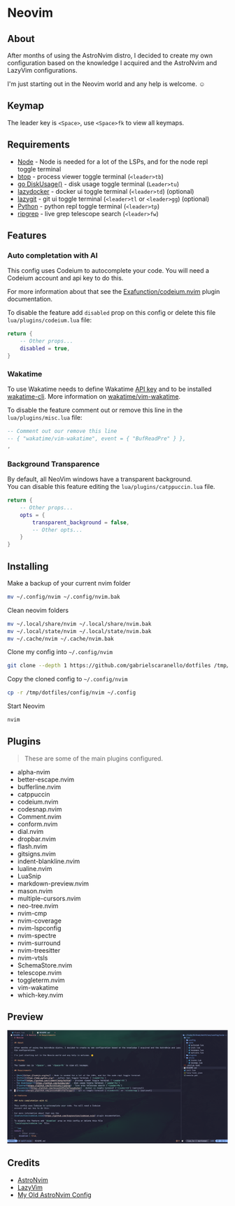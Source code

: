 # Neovim

## About

After months of using the AstroNvim distro, I decided to create my own configuration based on the knowledge I acquired and the AstroNvim and LazyVim configurations.

I'm just starting out in the Neovim world and any help is welcome. ☺️

## Keymap

The leader key is `<Space>`, use `<Space>fk` to view all keymaps.

## Requirements

- [Node](https://nodejs.org/en/) - Node is needed for a lot of the LSPs, and for the node repl toggle terminal
- [btop](https://github.com/aristocratos/btop) - process viewer toggle terminal (`<leader>tb`)
- [go DiskUsage()](https://github.com/dundee/gdu) - disk usage toggle terminal (`Leader>tu`)
- [lazydocker](https://github.com/jesseduffield/lazydocker) - docker ui toggle terminal (`<leader>td`) (optional)
- [lazygit](https://github.com/jesseduffield/lazygit) - git ui toggle terminal (`<leader>tl` or `<leader>gg`) (optional)
- [Python](https://www.python.org/) - python repl toggle terminal (`<leader>tp`)
- [ripgrep](https://github.com/BurntSushi/ripgrep) - live grep telescope search (`<leader>fw`)

## Features

### Auto completation with AI

This config uses Codeium to autocomplete your code. You will need a Codeium
account and api key to do this.

For more information about that see the
[Exafunction/codeium.nvim](https://github.com/Exafunction/codeium.nvim) plugin documentation.

To disable the feature add `disabled` prop on this config or delete this file
`lua/plugins/codeium.lua` file:

```lua
return {
    -- Other props...
    disabled = true,
}
```

### Wakatime

To use Wakatime needs to define Wakatime
[API key](https://wakatime.com/settings#apikey)
and to be installed [wakatime-cli](https://github.com/wakatime/wakatime-cli).
More information on [wakatime/vim-wakatime](https://github.com/wakatime/vim-wakatime).

To disable the feature comment out or remove this line in the
`lua/plugins/misc.lua` file:

```lua
-- Comment out our remove this line
-- { "wakatime/vim-wakatime", event = { "BufReadPre" } },
,
```

### Background Transparence

By default, all NeoVim windows have a transparent background.  
You can disable this feature editing the `lua/plugins/catppuccin.lua` file.

```lua
return {
    -- Other props...
    opts = {
        transparent_background = false,
        -- Other opts...
    }
}
```

## Installing

Make a backup of your current nvim folder

```bash
mv ~/.config/nvim ~/.config/nvim.bak
```

Clean neovim folders

```bash
mv ~/.local/share/nvim ~/.local/share/nvim.bak
mv ~/.local/state/nvim ~/.local/state/nvim.bak
mv ~/.cache/nvim ~/.cache/nvim.bak
```

Clone my config into `~/.config/nvim`

```bash
git clone --depth 1 https://github.com/gabrielscaranello/dotfiles /tmp/dotfiles
```

Copy the cloned config to `~/.config/nvim`

```bash
cp -r /tmp/dotfiles/config/nvim ~/.config
```

Start Neovim

```bash
nvim
```

## Plugins

> These are some of the main plugins configured.

- alpha-nvim
- better-escape.nvim
- bufferline.nvim
- catppuccin
- codeium.nvim
- codesnap.nvim
- Comment.nvim
- conform.nvim
- dial.nvim
- dropbar.nvim
- flash.nvim
- gitsigns.nvim
- indent-blankline.nvim
- lualine.nvim
- LuaSnip
- markdown-preview.nvim
- mason.nvim
- multiple-cursors.nvim
- neo-tree.nvim
- nvim-cmp
- nvim-coverage
- nvim-lspconfig
- nvim-spectre
- nvim-surround
- nvim-treesitter
- nvim-vtsls
- SchemaStore.nvim
- telescope.nvim
- toggleterm.nvim
- vim-wakatime
- which-key.nvim

## Preview

![Preview](../../assets/nvim-preview.png)

## Credits

- [AstroNvim](https://github.com/AstroNvim/AstroNvim)
- [LazyVim](https://github.com/LazyVim/LazyVim)
- [My Old AstroNvim Config](/config/nvim-astronvim)
